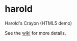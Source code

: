 harold
======

Harold's Crayon (HTML5 demo)

See the [wiki](https://github.com/forest-ka/harold/wiki) for more details.
